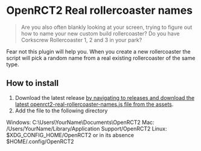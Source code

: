 # OpenRCT2 Real rollercoaster names

> Are you also often blankly looking at your screen, trying to figure out how to name your new custom build rollercoaster? Do you have Corkscrew Rollercoaster 1, 2 and 3 in your park?

Fear not this plugin will help you. When you create a new rollercoaster the script will pick a random name from a real existing rollercoaster of the same type.

## How to install

1. Download the latest release [by navigating to releases and download the latest openrct2-real-rollercoaster-names.js file from the assets](https://github.com/bdekok/openrct2-real-rollercoaster-names/releases/).
2. Add the file to the following directory

Windows: C:\Users\YourName\Documents\OpenRCT2
Mac: /Users/YourName/Library/Application Support/OpenRCT2
Linux: $XDG_CONFIG_HOME/OpenRCT2 or in its absence $HOME/.config/OpenRCT2
